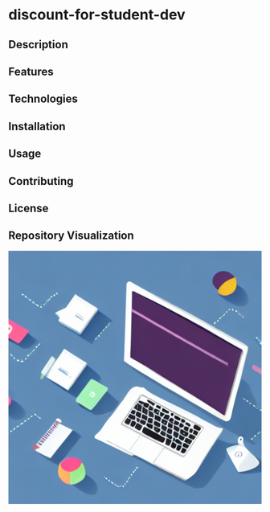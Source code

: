 # discount-for-student-dev



## Description



## Features



## Technologies



## Installation



## Usage



## Contributing



## License


## Repository Visualization
![Repository Visualization](https://raw.githubusercontent.com/aliammari1/discount-for-student-dev/master/assets/repo_image_discount-for-student-dev.png)